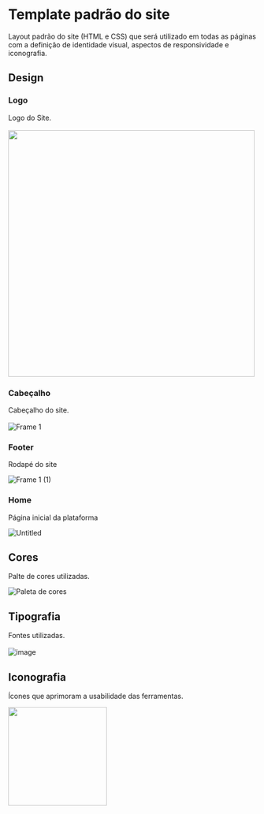 # Template padrão do site

Layout padrão do site (HTML e CSS) que será utilizado em todas as páginas com a definição de identidade visual, aspectos de responsividade e iconografia.


## Design
### Logo
Logo do Site. <br>
<br>
<img src="https://github.com/user-attachments/assets/32b14321-09da-45dd-904f-ad8748a9578e" width="500" />


### Cabeçalho
Cabeçalho do site. <br>
<br>
![Frame 1](https://github.com/user-attachments/assets/cfeb45ef-2d5b-4bdf-a6ad-5b7fa515c082)
### Footer
Rodapé do site

![Frame 1 (1)](https://github.com/user-attachments/assets/ae86bbee-b6bb-41a4-8a92-fa765e96fd64)

### Home
Página inicial da plataforma

![Untitled](https://github.com/user-attachments/assets/c42e3d97-f34b-495d-ab7a-3bdfa9586f93)



## Cores
Palte de cores utilizadas.
<br>

![Paleta de cores](https://github.com/user-attachments/assets/162874dc-51b5-4115-bd81-7edb5bc1399f)




## Tipografia

Fontes utilizadas. <br>
<br>
![image](https://github.com/user-attachments/assets/389a6688-9b42-499e-a1a3-325a078aab17)






## Iconografia

Ícones que aprimoram a usabilidade das ferramentas.


<img src="https://github.com/user-attachments/assets/71e30306-784a-4b70-a44c-742c25e08d2d" width="200" />

<br>
